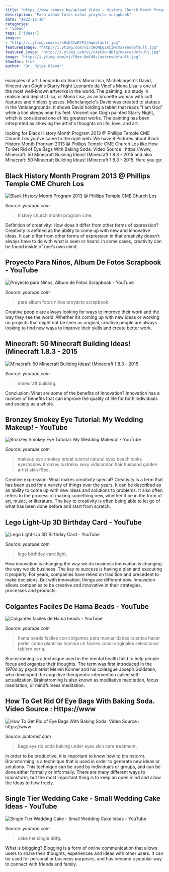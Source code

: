 ```yaml
---
title: "Https //www.remove.bg/upload Video ~ History Church Month Program Cme"
description: "Para album fotos niños proyecto scrapbook"
date: "2022-12-10"
categories:
- "ideas"
tags: ["ideas"]
images:
- "http://i.ytimg.com/vi/o8sK3CnR7PI/hqdefault.jpg"
featuredImage: "http://i.ytimg.com/vi/1NONEqZXCiM/maxresdefault.jpg"
featured_image: "http://i.ytimg.com/vi/c4yC9w-dDfg/maxresdefault.jpg"
image: "http://i.ytimg.com/vi/f9ee-QmY46c/maxresdefault.jpg"
ShowToc: true
author: "Dr. Rylee Glover"
---
```



examples of art: Leonardo da Vinci's Mona Lisa, Michelangelo's David, Vincent van Gogh's Starry Night
Leonardo da Vinci's Mona Lisa is one of the most well-known artworks in the world. The painting is a study in realism and depicts Lisa, or Mona Lisa, as an brunette woman with soft features and rimless glasses. Michelangelo's David was created to statues in the Vaticangrounds. It shows David holding a tablet that reads "I am God" while a lion sleeps near his feet. Vincent van Gogh painted Starry Night, which is considered one of his greatest works. The painting has been interpreted as showing the artist's thoughts on life, love, and art.

	

		
looking for Black History Month Program 2013 @ Phillips Temple CME Church Los you've came to the right web. We have 8 Pictures about Black History Month Program 2013 @ Phillips Temple CME Church Los like How To Get Rid of Eye Bags With Baking Soda. Video Source : https://www, Minecraft: 50 Minecraft Building Ideas! (Minecraft 1.8.3 - 2015 and also Minecraft: 50 Minecraft Building Ideas! (Minecraft 1.8.3 - 2015. Here you go:
		
    
## Black History Month Program 2013 @ Phillips Temple CME Church Los

<img loading=lazy src="http://i.ytimg.com/vi/o8sK3CnR7PI/hqdefault.jpg" onerror="this.onerror=null;this.src='https://tse1.mm.bing.net/th?id=OIP.doCeJNAkKzPMtqsEdsix6QHaFj&amp;pid=15.1';" alt="Black History Month Program 2013 @ Phillips Temple CME Church Los">

_Source: youtube.com_

>history church month program cme. 

	

Definition of creativity: How does it differ from other forms of expression?
Creativity is aefined as the ability to come up with new and innovative ideas. It can differ from other forms of expression in that creativity doesn’t always have to do with what is seen or heard. In some cases, creativity can be found inside of one’s own mind.

    
## Proyecto Para Niños, Album De Fotos Scrapbook - YouTube

<img loading=lazy src="http://i.ytimg.com/vi/KxNXsgx31xI/maxresdefault.jpg" onerror="this.onerror=null;this.src='https://tse4.mm.bing.net/th?id=OIP.lbtBoKpSS-FnwRHaA_ETrAHaEK&amp;pid=15.1';" alt="Proyecto para Niños, Album de Fotos Scrapbook - YouTube">

_Source: youtube.com_

>para album fotos niños proyecto scrapbook. 

	

Creative people are always looking for ways to improve their work and the way they see the world. Whether it’s coming up with new ideas or working on projects that might not be seen as original, creative people are always looking to find new ways to improve their skills and create better work.

    
## Minecraft: 50 Minecraft Building Ideas! (Minecraft 1.8.3 - 2015

<img loading=lazy src="http://i.ytimg.com/vi/1NONEqZXCiM/maxresdefault.jpg" onerror="this.onerror=null;this.src='https://tse1.mm.bing.net/th?id=OIP.XJXfr8P7qWyP_XtPyCMV0wHaEK&amp;pid=15.1';" alt="Minecraft: 50 Minecraft Building Ideas! (Minecraft 1.8.3 - 2015">

_Source: youtube.com_

>minecraft building. 

	

Conclusion: What are some of the benefits of Innovation?
Innovation has a number of benefits that can improve the quality of life for both individuals and society as a whole.

    
## Bronzey Smokey Eye Tutorial: My Wedding Makeup! - YouTube

<img loading=lazy src="http://i.ytimg.com/vi/f9ee-QmY46c/maxresdefault.jpg" onerror="this.onerror=null;this.src='https://tse1.mm.bing.net/th?id=OIP.D07xrk7e7z-6sVj1HRIXHgHaEK&amp;pid=15.1';" alt="Bronzey Smokey Eye Tutorial: My Wedding Makeup! - YouTube">

_Source: youtube.com_

>makeup eye smokey bridal tutorial natural eyes beach looks eyeshadow bronzey lustrelux sexy vidalondon hair husband golden artist skin f9ee. 

	

Creative expression: What makes creativity special?
Creativity is a term that has been used for a variety of things over the years. It can be described as an ability to come up with new ideas and solutions to problems. It also often refers to the process of making something new, whether it be in the form of art, music, or literature. The key to creativity is often being able to let go of what has been done before and start from scratch.

    
## Lego Light-Up 3D Birthday Card - YouTube

<img loading=lazy src="http://i.ytimg.com/vi/ZUPDhAytHbg/maxresdefault.jpg" onerror="this.onerror=null;this.src='https://tse3.mm.bing.net/th?id=OIP.z6zz96nHQXiDHSAOUqpCeQHaEK&amp;pid=15.1';" alt="Lego Light-Up 3D Birthday Card - YouTube">

_Source: youtube.com_

>lego birthday card light. 

	

How innovation is changing the way we do business
Innovation is changing the way we do business. The key to success is having a plan and executing it properly. For years, companies have relied on tradition and precedent to make decisions. But with innovation, things are different now. Innovation allows companies to be creative and innovative in their strategies, processes and products.

    
## Colgantes Faciles De Hama Beads - YouTube

<img loading=lazy src="http://i.ytimg.com/vi/eXWvMfX2Mrk/maxresdefault.jpg" onerror="this.onerror=null;this.src='https://tse3.mm.bing.net/th?id=OIP.SVt0MbQAhE6TTIT6FfCeIAHaEK&amp;pid=15.1';" alt="Colgantes faciles de Hama beads - YouTube">

_Source: youtube.com_

>hama beads faciles con colgantes para manualidades cuentas hacer perler como plantillas hamma un fáciles canal originales seleccionar tablero perla. 

	

Brainstroming is a technique used in the mental health field to help people focus and organize their thoughts. The term was first introduced in the 1970s by psychiatrist Melvin Konner and his colleague Joseph Goldstein, who developed the cognitive therapeutic intervention called self-actualization. Brainstroming is also known as meditative meditation, focus meditation, or mindfulness meditation.

    
## How To Get Rid Of Eye Bags With Baking Soda. Video Source : Https://www

<img loading=lazy src="https://i.pinimg.com/736x/43/52/21/435221d840b7f8179db45e3c9597b238.jpg" onerror="this.onerror=null;this.src='https://tse3.mm.bing.net/th?id=OIP.M_hMjfFwaFMPOjm1RHuhmwHaEK&amp;pid=15.1';" alt="How To Get Rid of Eye Bags With Baking Soda. Video Source : https://www">

_Source: pinterest.com_

>bags eye rid soda baking under eyes skin care treatment. 

	

In order to be productive, it is important to know how to brainstorm. Brainstorming is a technique that is used in order to generate new ideas or solutions. This technique can be used by individuals or groups, and can be done either formally or informally. There are many different ways to brainstorm, but the most important thing is to keep an open mind and allow the ideas to flow freely.

    
## Single Tier Wedding Cake - Small Wedding Cake Ideas - YouTube

<img loading=lazy src="http://i.ytimg.com/vi/c4yC9w-dDfg/maxresdefault.jpg" onerror="this.onerror=null;this.src='https://tse1.mm.bing.net/th?id=OIP.-LS1lQXy4Enox9aGX881CAHaEK&amp;pid=15.1';" alt="Single Tier Wedding Cake - Small Wedding Cake Ideas - YouTube">

_Source: youtube.com_

>cake tier single ddfg. 

	

What is blogging?
Blogging is a form of online communication that allows users to share their thoughts, experiences and ideas with other users. It can be used for personal or business purposes, and has become a popular way to connect with friends and family.

